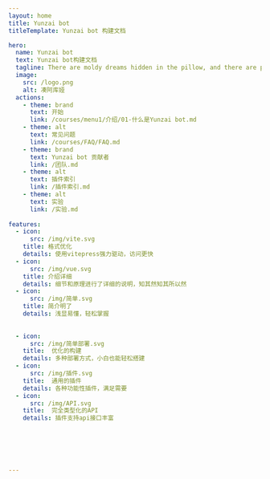 ```yaml
---
layout: home
title: Yunzai bot
titleTemplate: Yunzai bot 构建文档

hero:
  name: Yunzai bot 
  text: Yunzai bot构建文档
  tagline: There are moldy dreams hidden in the pillow, and there are people,who can't be hugged in the dream
  image:
    src: /logo.png
    alt: 凑阿库娅
  actions:
    - theme: brand
      text: 开始
      link: /courses/menu1/介绍/01-什么是Yunzai bot.md
    - theme: alt
      text: 常见问题
      link: /courses/FAQ/FAQ.md
    - theme: brand
      text: Yunzai bot 贡献者
      link: /团队.md
    - theme: alt
      text: 插件索引
      link: /插件索引.md
    - theme: alt
      text: 实验
      link: /实验.md
      
features:
  - icon: 
      src: /img/vite.svg
    title: 格式优化
    details: 使用vitepress强力驱动，访问更快
  - icon:
      src: /img/vue.svg
    title: 介绍详细
    details: 细节和原理进行了详细的说明，知其然知其所以然
  - icon:
      src: /img/简单.svg
    title: 简介明了
    details: 浅显易懂，轻松掌握
    
   
  - icon: 
      src: /img/简单部署.svg
    title:  优化的构建
    details: 多种部署方式，小白也能轻松搭建
  - icon: 
      src: /img/插件.svg
    title:  通用的插件
    details: 各种功能性插件，满足需要
  - icon: 
      src: /img/API.svg
    title:  完全类型化的API
    details: 插件支持api接口丰富
    
    
    
       
      
  
---
```

        
<style>
:root {
  --vp-home-hero-name-color: transparent;
  --vp-home-hero-name-background: -webkit-linear-gradient(120deg, #e8bdc0, #def679);
  
  
}

</style>